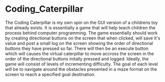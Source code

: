 # Coding_Caterpillar

The Coding Caterpillar is my own spin on the GUI version of a childrens toy that already exists. It is essentially a game that will help teach children the process behind computer programming. The game essentially should work by creating directional buttons on the screen that when clicked, will save it's value and post a small log on the screen showing the order of directional buttons they have pressed so far. There will then be an execute button which will causes the virtual caterpillar to move accross the screen in the order of the directional buttons initally pressed and logged. Ideally, the game will consist of levels of incrementing difficulty. The goal of each level will be to navigate around the obstacles presented in a maze format on the screen to reach a specified goal destination. 

